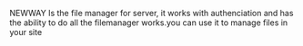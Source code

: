 NEWWAY Is the file manager for server, it works with authenciation and has the ability to do all the filemanager works.you can use it to manage files in your site
